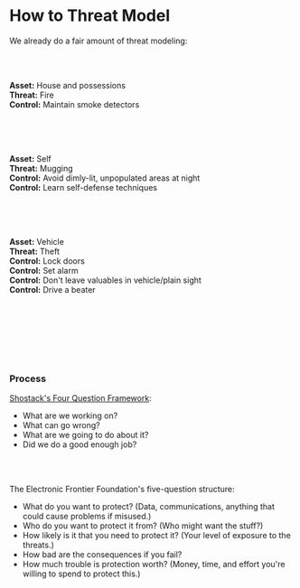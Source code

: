 
# How to Threat Model

We already do a fair amount of threat modeling:

<br /><br />

**Asset:** House and possessions <br />
**Threat:** Fire <br />
**Control:** Maintain smoke detectors <br />

<br /><br /><br />

**Asset:** Self <br />
**Threat:** Mugging <br />
**Control:** Avoid dimly-lit, unpopulated areas at night <br />
**Control:** Learn self-defense techniques <br />

<br /><br /><br />

**Asset:** Vehicle <br />
**Threat:** Theft <br />
**Control:** Lock doors <br />
**Control:** Set alarm <br />
**Control:** Don't leave valuables in vehicle/plain sight <br />
**Control:** Drive a beater <br />

<br /><br /><br /><br /><br /><br />


### Process

[Shostack's Four Question Framework](https://github.com/adamshostack/4QuestionFrame):

* What are we working on?
* What can go wrong?
* What are we going to do about it?
* Did we do a good enough job?

<br /><br />

The Electronic Frontier Foundation's five-question structure:

* What do you want to protect? (Data, communications, anything that could cause problems if misused.)
* Who do you want to protect it from? (Who might want the stuff?)
* How likely is it that you need to protect it? (Your level of exposure to the threats.)
* How bad are the consequences if you fail?
* How much trouble is protection worth? (Money, time, and effort you're willing to spend to protect this.)


